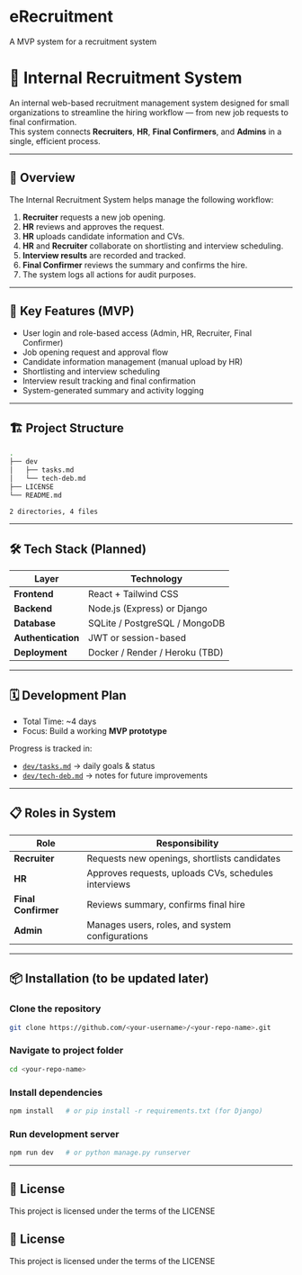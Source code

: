 # eRecruitment
A MVP system for a recruitment system

# 🧩 Internal Recruitment System

An internal web-based recruitment management system designed for small organizations to streamline the hiring workflow — from new job requests to final confirmation.  
This system connects **Recruiters**, **HR**, **Final Confirmers**, and **Admins** in a single, efficient process.

---

## 🚀 Overview

The Internal Recruitment System helps manage the following workflow:
1. **Recruiter** requests a new job opening.
2. **HR** reviews and approves the request.
3. **HR** uploads candidate information and CVs.
4. **HR** and **Recruiter** collaborate on shortlisting and interview scheduling.
5. **Interview results** are recorded and tracked.
6. **Final Confirmer** reviews the summary and confirms the hire.
7. The system logs all actions for audit purposes.

---

## 🧠 Key Features (MVP)

- User login and role-based access (Admin, HR, Recruiter, Final Confirmer)
- Job opening request and approval flow
- Candidate information management (manual upload by HR)
- Shortlisting and interview scheduling
- Interview result tracking and final confirmation
- System-generated summary and activity logging

---

## 🏗️ Project Structure
```bash
.
├── dev
│   ├── tasks.md
│   └── tech-deb.md
├── LICENSE
└── README.md

2 directories, 4 files
```

---

## 🛠️ Tech Stack (Planned)

| Layer | Technology |
|--------|-------------|
| **Frontend** | React + Tailwind CSS |
| **Backend** | Node.js (Express) or Django |
| **Database** | SQLite / PostgreSQL / MongoDB |
| **Authentication** | JWT or session-based |
| **Deployment** | Docker / Render / Heroku (TBD) |

---

## 🗓️ Development Plan

- Total Time: ~4 days
- Focus: Build a working **MVP prototype**

Progress is tracked in:
- [`dev/tasks.md`](./dev/tasks.md) → daily goals & status  
- [`dev/tech-deb.md`](./dev/tech-deb.md) → notes for future improvements

---

## 📋 Roles in System

| Role | Responsibility |
|------|----------------|
| **Recruiter** | Requests new openings, shortlists candidates |
| **HR** | Approves requests, uploads CVs, schedules interviews |
| **Final Confirmer** | Reviews summary, confirms final hire |
| **Admin** | Manages users, roles, and system configurations |

---

## 📦 Installation (to be updated later)


### Clone the repository
```bash
git clone https://github.com/<your-username>/<your-repo-name>.git
```
### Navigate to project folder
```bash
cd <your-repo-name>
```
### Install dependencies
```bash
npm install   # or pip install -r requirements.txt (for Django)
```
### Run development server
```bash
npm run dev   # or python manage.py runserver
```

---

## 📜 License

This project is licensed under the terms of the LICENSE

## 📜 License

This project is licensed under the terms of the LICENSE
